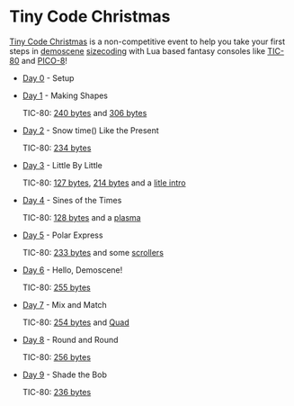 # Tiny Code Christmas

[Tiny Code Christmas](https://tcc.lovebyte.party/) is a non-competitive event to help you take your first steps in [demoscene](https://en.wikipedia.org/wiki/Demoscene) [sizecoding](http://www.sizecoding.org/) with Lua based fantasy consoles like [TIC-80](https://tic80.com/) and [PICO-8](https://www.lexaloffle.com/pico-8.php)! 

- [Day 0](https://tcc.lovebyte.party/day0/) - Setup
- [Day 1](https://tcc.lovebyte.party/day1/) - Making Shapes

    TIC-80: [240 bytes](./day01/tic-80.md) and [306 bytes](./day01/tic-80-extended.md)
- [Day 2](https://tcc.lovebyte.party/day2/) - Snow time() Like the Present

    TIC-80: [234 bytes](./day02/tic-80.md)
- [Day 3](https://tcc.lovebyte.party/day3/) - Little By Little

    TIC-80: [127 bytes](./day03/tic-80.md), [214 bytes](./day03/tic-80-extended.md) and a [litle intro](./day03/intro.md)
- [Day 4](https://tcc.lovebyte.party/day4/) - Sines of the Times

    TIC-80: [128 bytes](./day04/tic-80.md) and a [plasma](./day04/plasma.md)  
- [Day 5](https://tcc.lovebyte.party/day5/) - Polar Express

    TIC-80: [233 bytes](./day05/tic-80.md) and some [scrollers](./day05/scroller.md)  
- [Day 6](https://tcc.lovebyte.party/day6/) - Hello, Demoscene!

    TIC-80: [255 bytes](./day06/tic-80.md)  
- [Day 7](https://tcc.lovebyte.party/day7/) - Mix and Match

    TIC-80: [254 bytes](./day07/tic-80.md)  and [Quad](./day07/quad.md) 
- [Day 8](https://tcc.lovebyte.party/day8/) - Round and Round

    TIC-80: [256 bytes](./day08/tic-80.md)   
- [Day 9](https://tcc.lovebyte.party/day9/) - Shade the Bob

    TIC-80: [236 bytes](./day09/tic-80.md)   